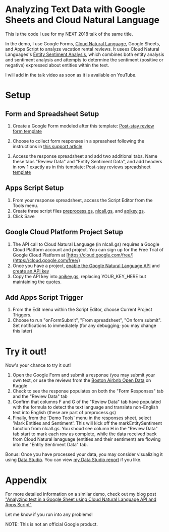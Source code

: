 # Analyzing Text Data with Google Sheets and Cloud Natural Language

This is the code I use for my NEXT 2018 talk of the same title.

In the demo, I use Google Forms, [Cloud Natural Language](https://cloud.google.com/natural-language/), Google Sheets, and Apps Script to analyze vacation rental reviews. It usees Cloud Natural Languages's [Entity Sentiment Analysis](https://cloud.google.com/natural-language/docs/analyzing-entity-sentiment), which combines both entity analysis and sentiment analysis and attempts to determine the sentiment (positive or negative) expressed about entities within the text.

I will add in the talk video as soon as it is available on YouTube.

# Setup

## Form and Spreadsheet Setup
1. Create a Google Form modeled after this template: [Post-stay review form template](https://docs.google.com/forms/d/1PHOGOQQ9oxMH1I6WLFj9CAi5zzTfw93EkLtYUvNGpIg/edit)

2. Choose to collect form responses in a spreasheet following the instructions in [this support article](https://support.google.com/docs/answer/2917686?hl=en&ref_topic=6063592)

3. Access the response spreadsheet and add two additional tabs. Name these tabs "Review Data" and "Entity Sentiment Data", and add headers in row 1 exactly as in this template: [Post-stay reviews spreadsheet template](https://docs.google.com/spreadsheets/d/1P7HXXJMY97GHFVufApphrUnvpGEE1QIkEXLSKhbnywc/edit?usp=sharing)

## Apps Script Setup
1. From your response spreadsheet, access the Script Editor from the Tools menu.
2. Create three script files [preprocess.gs](https://github.com/aliciawilliams/analyzingtext/blob/master/preprocess.gs), [nlcall.gs](https://github.com/aliciawilliams/analyzingtext/blob/master/nlcall.gs), and [apikey.gs](https://github.com/aliciawilliams/analyzingtext/blob/master/apikey.gs).
3. Click Save

## Google Cloud Platform Project Setup
1. The API call to Cloud Natural Language (in nlcall.gs) requires a Google Cloud Platform account and project. You can sign up for the Free Trial of Google Cloud Platform at [https://cloud.google.com/free/](https://cloud.google.com/free/)
2. Once you have a project, [enable the Google Natural Language API](https://support.google.com/cloud/answer/6158841) and [create an API key](https://cloud.google.com/docs/authentication/api-keys?hl=en&ref_topic=6262490&visit_id=1-636679045733721544-2073460348&rd=1)
3. Copy the API key into [apikey.gs](https://github.com/aliciawilliams/analyzingtext/blob/master/apikey.gs), replacing YOUR_KEY_HERE but maintaining the quotes.

## Add Apps Script Trigger
1. From the Edit menu within the Script Editor, choose Current Project Triggers.
2. Choose to run "onFormSubmit", "From spreadsheet", "On form submit". Set notifications to immediately (for any debugging; you may change this later)

# Try it out!
Now's your chance to try it out! 

1. Open the Google Form and submit a response (you may submit your own text, or use the reviews from the [Boston Airbnb Open Data](https://www.kaggle.com/airbnb/boston) on Kaggle
2. Check to see the response populates on both the "Form Responses" tab and the "Review Data" tab
3. Confirm that columns F and G of the "Review Data" tab have populated with the formula to detect the text language and translate non-English text into English (these are part of preprocess.gs)
4. Finally, from the 'Demo Tools' menu in the responses sheet, select 'Mark Entities and Sentiment'. This will kick off the markEntitySentiment function from nlcall.gs. You shoud see column H in the "Review Data" tab start to mark each row as complete, while the data received back from Cloud Natural lanaguage (entities and their sentiment) are flowing into the "Entity Sentiment Data" tab.

Bonus: Once you have processed your data, you may consider visualizing it using [Data Studio](https://datastudio.google.com/). You can view [my Data Studio report](https://datastudio.google.com/open/1b8nKdCkbUY7yM40A49RlwQmJJtXt1JvI) if you like.

# Appendix
For more detailed information on a similar demo, check out my blog post ["Analyzing text in a Google Sheet using Cloud Natural Language API and Apps Script"](https://cloud.google.com/blog/big-data/2017/12/analyzing-text-in-a-google-sheet-using-cloud-natural-language-api-and-apps-script)

Let me know if you run into any problems!

NOTE: This is not an official Google product.


